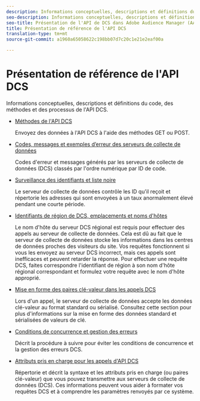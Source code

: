```yaml
---
description: Informations conceptuelles, descriptions et définitions du code, des méthodes et des processus de l'API DCS.
seo-description: Informations conceptuelles, descriptions et définitions du code, des méthodes et des processus d'API DCS dans Adobe Audience Manager (AAM).
seo-title: Présentation de l'API de DCS dans Adobe Audience Manager (AAM)
title: Présentation de référence de l'API DCS
translation-type: tm+mt
source-git-commit: a1960a65058622c198bb07d7c20c1e21e2eaf00a

---
```



# Présentation de référence de l'API DCS

Informations conceptuelles, descriptions et définitions du code, des méthodes et des processus de l'API DCS.

* [Méthodes de l'API DCS](/help/using/api/dcs-intro/dcs-api-reference/dcs-api-methods.md)

   Envoyez des données à l'API DCS à l'aide des méthodes GET ou POST.

* [Codes, messages et exemples d’erreur des serveurs de collecte de données](/help/using/api/dcs-intro/dcs-api-reference/dcs-error-codes.md)

   Codes d'erreur et messages générés par les serveurs de collecte de données (DCS) classés par l'ordre numérique par ID de code.

* [Surveillance des identifiants et liste noire](/help/using/api/dcs-intro/dcs-api-reference/id-monitoring-blacklisting.md)

   Le serveur de collecte de données contrôle les ID qu'il reçoit et répertorie les adresses qui sont envoyées à un taux anormalement élevé pendant une courte période.

* [Identifiants de région de DCS, emplacements et noms d'hôtes](/help/using/api/dcs-intro/dcs-api-reference/dcs-regions.md)

   Le nom d'hôte du serveur DCS régional est requis pour effectuer des appels au serveur de collecte de données. Cela est dû au fait que le serveur de collecte de données stocke les informations dans les centres de données proches des visiteurs du site. Vos requêtes fonctionnent si vous les envoyez au serveur DCS incorrect, mais ces appels sont inefficaces et peuvent retarder la réponse. Pour effectuer une requête DCS, faites correspondre l'identifiant de région à son nom d'hôte régional correspondant et formulez votre requête avec le nom d'hôte approprié.

* [Mise en forme des paires clé-valeur dans les appels DCS](/help/using/api/dcs-intro/dcs-api-reference/dcs-key-format.md)

   Lors d'un appel, le serveur de collecte de données accepte les données clé-valeur au format standard ou sérialisé. Consultez cette section pour plus d'informations sur la mise en forme des données standard et sérialisées de valeurs de clé.

* [Conditions de concurrence et gestion des erreurs](/help/using/api/dcs-intro/dcs-api-reference/dcs-race-conditions.md)

   Décrit la procédure à suivre pour éviter les conditions de concurrence et la gestion des erreurs DCS.

* [Attributs pris en charge pour les appels d'API DCS](/help/using/api/dcs-intro/dcs-api-reference/dcs-keys.md)

   Répertorie et décrit la syntaxe et les attributs pris en charge (ou paires clé-valeur) que vous pouvez transmettre aux serveurs de collecte de données (DCS). Ces informations peuvent vous aider à formater vos requêtes DCS et à comprendre les paramètres renvoyés par ce système.

